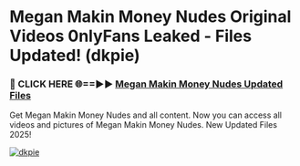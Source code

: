 # Megan Makin Money Nudes Original Videos 0nlyFans Leaked - Files Updated! (dkpie)

<h3>🔴 CLICK HERE 🌐==►► <a href="https://tinyurl.com/5h6xmrr3" rel="nofollow">Megan Makin Money Nudes Updated Files</a></h3>

Get Megan Makin Money Nudes and all content. Now you can access all videos and pictures of Megan Makin Money Nudes. New Updated Files 2025!

[![dkpie](https://i.imgur.com/KVD873Z.gif)](https://tinyurl.com/5h6xmrr3)
